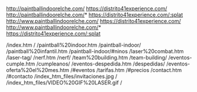 http://paintballindoorelche.com/	https://distrito41experience.com/
http://paintballindoorelche.com/*	https://distrito41experience.com/:splat
http://www.paintballindoorelche.com/	https://distrito41experience.com/
http://www.paintballindoorelche.com/*	https://distrito41experience.com/:splat

/index.htm	/
/paintball%20indoor.htm	/paintball-indoor/
/paintball%20infantil.htm	/paintball-indoor/#ninos
/laser%20combat.htm	/laser-tag/
/nerf.htm	/nerf/
/team%20building.htm	/team-building/
/eventos-cumple.htm	/cumpleanos/
/eventos-despedida.htm	/despedidas/
/eventos-oferta%20el%20mes.htm	/#eventos
/tarifas.htm	/#precios
/contact.htm	/#contacto
/index_htm_files/invitaciones.jpg	/
/index_htm_files/VIDEO%20GIF%20LASER.gif	/